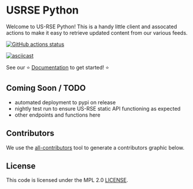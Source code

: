 # USRSE Python

Welcome to US-RSE Python! This is a handy little client and assocated actions to make it easy
to retrieve updated content from our various feeds.

[![GitHub actions status](https://github.com/USRSE/usrse-python/workflows/usrse-python/badge.svg?branch=main)](https://github.com/USRSE/usrse-python/actions?query=branch%3Amain+workflow%3Ausrse-python)

[![asciicast](https://asciinema.org/a/472034.svg)](https://asciinema.org/a/472034?speed=2)

See our ⭐️ [Documentation](https://us-rse.org/usrse-python/) to get started! ⭐️

## Coming Soon / TODO

 - automated deployment to pypi on release
 - nightly test run to ensure US-RSE static API functioning as expected
 - other endpoints and functions here

## Contributors

We use the [all-contributors](https://github.com/all-contributors/all-contributors) 
tool to generate a contributors graphic below.

<!-- ALL-CONTRIBUTORS-LIST:START - Do not remove or modify this section -->
<!-- prettier-ignore-start -->
<!-- markdownlint-disable -->

<!-- markdownlint-restore -->
<!-- prettier-ignore-end -->

<!-- ALL-CONTRIBUTORS-LIST:END -->

## License

This code is licensed under the MPL 2.0 [LICENSE](LICENSE).
